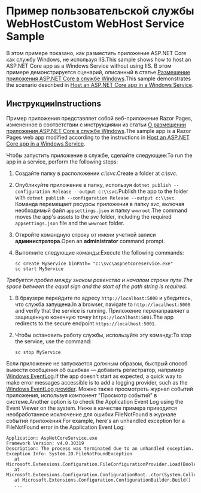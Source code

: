# <a name="custom-webhost-service-sample"></a><span data-ttu-id="652c7-101">Пример пользовательской службы WebHost</span><span class="sxs-lookup"><span data-stu-id="652c7-101">Custom WebHost Service Sample</span></span>

<span data-ttu-id="652c7-102">В этом примере показано, как разместить приложение ASP.NET Core как службу Windows, не используя IIS.</span><span class="sxs-lookup"><span data-stu-id="652c7-102">This sample shows how to host an ASP.NET Core app as a Windows Service without using IIS.</span></span> <span data-ttu-id="652c7-103">В этом примере демонстрируется сценарий, описанный в статье [Размещение приложения ASP.NET Core в службе Windows](https://docs.microsoft.com/aspnet/core/host-and-deploy/windows-service).</span><span class="sxs-lookup"><span data-stu-id="652c7-103">This sample demonstrates the scenario described in [Host an ASP.NET Core app in a Windows Service](https://docs.microsoft.com/aspnet/core/host-and-deploy/windows-service).</span></span>

## <a name="instructions"></a><span data-ttu-id="652c7-104">Инструкции</span><span class="sxs-lookup"><span data-stu-id="652c7-104">Instructions</span></span>

<span data-ttu-id="652c7-105">Пример приложения представляет собой веб-приложение Razor Pages, измененное в соответствии с инструкциями из статьи [О размещении приложения ASP.NET Core в службе Windows](https://docs.microsoft.com/aspnet/core/host-and-deploy/windows-service).</span><span class="sxs-lookup"><span data-stu-id="652c7-105">The sample app is a Razor Pages web app modified according to the instructions in [Host an ASP.NET Core app in a Windows Service](https://docs.microsoft.com/aspnet/core/host-and-deploy/windows-service).</span></span>

<span data-ttu-id="652c7-106">Чтобы запустить приложение в службе, сделайте следующее:</span><span class="sxs-lookup"><span data-stu-id="652c7-106">To run the app in a service, perform the following steps:</span></span>

1. <span data-ttu-id="652c7-107">Создайте папку в расположении *c:\svc*.</span><span class="sxs-lookup"><span data-stu-id="652c7-107">Create a folder at *c:\svc*.</span></span>

1. <span data-ttu-id="652c7-108">Опубликуйте приложение в папку, используя `dotnet publish --configuration Release --output c:\\svc`.</span><span class="sxs-lookup"><span data-stu-id="652c7-108">Publish the app to the folder with `dotnet publish --configuration Release --output c:\\svc`.</span></span> <span data-ttu-id="652c7-109">Команда перемещает ресурсы приложения в папку *svc*, включая необходимый файл `appsettings.json` и папку `wwwroot`.</span><span class="sxs-lookup"><span data-stu-id="652c7-109">The command moves the app's assets to the *svc* folder, including the required `appsettings.json` file and the `wwwroot` folder.</span></span>

1. <span data-ttu-id="652c7-110">Откройте командную строку от имени учетной записи **администратора**.</span><span class="sxs-lookup"><span data-stu-id="652c7-110">Open an **administrator** command prompt.</span></span>

1. <span data-ttu-id="652c7-111">Выполните следующие команды:</span><span class="sxs-lookup"><span data-stu-id="652c7-111">Execute the following commands:</span></span>

   ```console
   sc create MyService binPath= "c:\svc\aspnetcoreservice.exe"
   sc start MyService
   ```

  <span data-ttu-id="652c7-112">*Требуется пробел между знаком равенства и началом строки пути.*</span><span class="sxs-lookup"><span data-stu-id="652c7-112">*The space between the equal sign and the start of the path string is required.*</span></span>

1. <span data-ttu-id="652c7-113">В браузере перейдите по адресу `http://localhost:5000` и убедитесь, что служба запущена.</span><span class="sxs-lookup"><span data-stu-id="652c7-113">In a browser, navigate to `http://localhost:5000` and verify that the service is running.</span></span> <span data-ttu-id="652c7-114">Приложение перенаправляет в защищенную конечную точку `https://localhost:5001`.</span><span class="sxs-lookup"><span data-stu-id="652c7-114">The app redirects to the secure endpoint `https://localhost:5001`.</span></span>

1. <span data-ttu-id="652c7-115">Чтобы остановить работу службы, используйте эту команду:</span><span class="sxs-lookup"><span data-stu-id="652c7-115">To stop the service, use the command:</span></span>

   ```console
   sc stop MyService
   ```

<span data-ttu-id="652c7-116">Если приложение не запускается должным образом, быстрый способ вывести сообщения об ошибках — добавить регистратор, например [Windows EventLog](https://docs.microsoft.com/aspnet/core/fundamentals/logging/index#eventlog).</span><span class="sxs-lookup"><span data-stu-id="652c7-116">If the app doesn't start as expected, a quick way to make error messages accessible is to add a logging provider, such as the [Windows EventLog provider](https://docs.microsoft.com/aspnet/core/fundamentals/logging/index#eventlog).</span></span> <span data-ttu-id="652c7-117">Можно также просмотреть журнал событий приложения, используя компонент "Просмотр событий" в системе.</span><span class="sxs-lookup"><span data-stu-id="652c7-117">Another option is to check the Application Event Log using the Event Viewer on the system.</span></span> <span data-ttu-id="652c7-118">Ниже в качестве примера приводится необработанное исключение для ошибки FileNotFound в журнале событий приложения:</span><span class="sxs-lookup"><span data-stu-id="652c7-118">For example, here's an unhandled exception for a FileNotFound error in the Application Event Log:</span></span>

```console
Application: AspNetCoreService.exe
Framework Version: v4.0.30319
Description: The process was terminated due to an unhandled exception.
Exception Info: System.IO.FileNotFoundException
   at Microsoft.Extensions.Configuration.FileConfigurationProvider.Load(Boolean)
   at Microsoft.Extensions.Configuration.ConfigurationRoot..ctor(System.Collections.Generic.IList`1<Microsoft.Extensions.Configuration.IConfigurationProvider>)
   at Microsoft.Extensions.Configuration.ConfigurationBuilder.Build()
   ...
```
